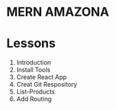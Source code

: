 # MERN AMAZONA

# Lessons

1. Introduction
2. Install Tools
3. Create React App
4. Creat Git Respository
5. List-Products
6. Add Routing
